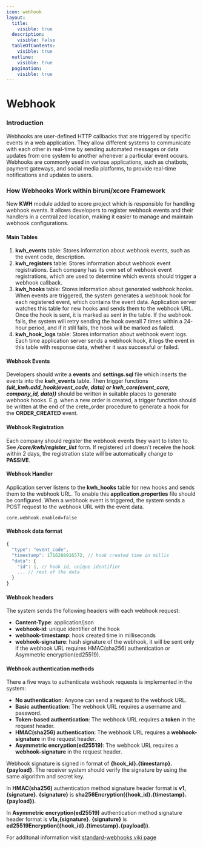```yaml
---
icon: webhook
layout:
  title:
    visible: true
  description:
    visible: false
  tableOfContents:
    visible: true
  outline:
    visible: true
  pagination:
    visible: true
---
```


# Webhook

### Introduction

Webhooks are user-defined HTTP callbacks that are triggered by specific events in a web application. They allow different systems to communicate with each other in real-time by sending automated messages or data updates from one system to another whenever a particular event occurs. Webhooks are commonly used in various applications, such as chatbots, payment gateways, and social media platforms, to provide real-time notifications and updates to users.

### How Webhooks Work within biruni/xcore Framework

New **KWH** module added to xcore project which is responsible for handling webhook events. It allows developers to register webhook events and their handlers in a centralized location, making it easier to manage and maintain webhook configurations.

#### Main Tables

1. **kwh\_events** table: Stores information about webhook events, such as the event code, description.
2. **kwh\_registers** table: Stores information about webhook event registrations. Each company has its own set of webhook event registrations, which are used to determine which events should trigger a webhook callback.
3. **kwh\_hooks** table: Stores information about generated webhook hooks. When events are triggered, the system generates a webhook hook for each registered event, which contains the event data. Application server watches this table for new hooks and sends them to the webhook URL. Once the hook is sent, it is marked as sent in the table. If the webhook fails, the system will retry sending the hook overall 7 times within a 24-hour period, and if it still fails, the hook will be marked as failed.
4. **kwh\_hook\_logs** table: Stores information about webhook event logs. Each time application server sends a webhook hook, it logs the event in this table with response data, whether it was successful or failed.

#### Webhook Events

Developers should write a **events** and **settings.sql** file which inserts the events into the **kwh\_events** table. Then trigger functions _**(uit\_kwh.add\_hook(event\_code, data) or kwh\_core(event\_core, company\_id, data))**_ should be written in suitable places to generate webhook hooks. E.g. when a new order is created, a trigger function should be written at the end of the crete\_order procedure to generate a hook for the **ORDER\_CREATED** event.

#### Webhook Registration

Each company should register the webhook events they want to listen to. See _**/core/kwh/register\_list**_ form. If registered url doesn't receive the hook within 2 days, the registration state will be automatically change to **PASSIVE**.

#### Webhook Handler

Application server listens to the **kwh\_hooks** table for new hooks and sends them to the webhook URL. To enable this **application.properties** file should be configured. When a webhook event is triggered, the system sends a POST request to the webhook URL with the event data.

```properties
core.webhook.enabled=false
```

#### Webhook data format

```javascript
{
  "type": "event_code",
  "timestamp": 1716288916572, // hook created time in millis
  "data": {
    "id": 1, // hook id, unique identifier
    ... // rest of the data
  }
}
```

#### Webhook headers

The system sends the following headers with each webhook request:

* **Content-Type**: application/json
* **webhook-id**: unique identifier of the hook
* **webhook-timestamp**: hook created time in milliseconds
* **webhook-signature**: hash signature of the webhook, it will be sent only if the webhook URL requires HMAC(sha256) authentication or Asymmetric encryption(ed25519).

#### Webhook authentication methods

There a five ways to authenticate webhook requests is implemented in the system:

* **No authentication**: Anyone can send a request to the webhook URL.
* **Basic authentication**: The webhook URL requires a username and password.
* **Token-based authentication**: The webhook URL requires a **token** in the request header.
* **HMAC(sha256) authentication**: The webhook URL requires a **webhook-signature** in the request header.
* **Asymmetric encryption(ed25519)**: The webhook URL requires a **webhook-signature** in the request header.

Webhook signature is signed in format of **{hook\_id}.{timestamp}.{payload}**. The receiver system should verify the signature by using the same algorithm and secret key.

In **HMAC(sha256)** authentication method signature header format is **v1,{signature}**. **{signature}** is **sha256Encryption({hook\_id}.{timestamp}.{payload})**.

In **Asymmetric encryption(ed25519)** authentication method signature header format is **v1a,{signature}**. **{signature}** is **ed25519Encryption({hook\_id}.{timestamp}.{payload})**.

For additonal information visit [standard-webhooks viki page](https://github.com/standard-webhooks/standard-webhooks/blob/main/spec/standard-webhooks.md)
